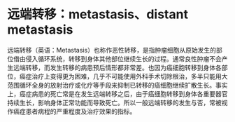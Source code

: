 # 远端转移：metastasis、distant metastasis

远端转移（英语：Metastasis）也称作恶性转移，是指肿瘤细胞从原始发生的部位借由侵入循环系统，转移到身体其他部位继续生长的过程。通常良性肿瘤不会产生远端转移，而发生转移的病患预后情形都非常差。也因为癌细胞转移到身体各部位，癌症治疗上变得更为困难，几乎不可能使用外科手术切除根治，多半只能用大范围循环全身的放射治疗或化疗等手段来抑制已转移的癌细胞继续扩散生长。事实上，癌症病患的死亡常是在发生远端转移之后，由于癌细胞转移到身体各重要器官持续生长，影响身体正常功能而导致死亡。所以一般远端转移的发生与否，常被视作癌症患者病程的严重程度及治疗效果的指标。
